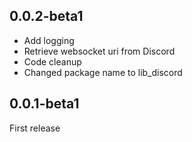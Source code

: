 ## 0.0.2-beta1

- Add logging
- Retrieve websocket uri from Discord
- Code cleanup
- Changed package name to lib_discord

## 0.0.1-beta1

First release
